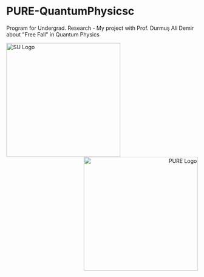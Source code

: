 # PURE-QuantumPhysicsc
Program for Undergrad. Research - My project with Prof. Durmuş Ali Demir about "Free Fall" in Quantum Physics

<div align="left">
    <img src="https://sabanciuniv.edu/themes/custom/su/logo.svg" alt="SU Logo" width="300"/>
</div>
<div align="right">
    <img src="https://pure.sabanciuniv.edu/sites/pure.sabanciuniv.edu/files/pure-logo.png" alt="PURE Logo" width="300"/>
</div>
